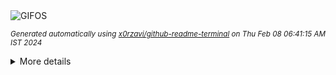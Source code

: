 <div align="justify">
<picture>
    <source media="(prefers-color-scheme: dark)" srcset="https://i.ibb.co/Bfhh4K0/output-gif.gif">
    <source media="(prefers-color-scheme: light)" srcset="https://i.ibb.co/Bfhh4K0/output-gif.gif">
    <img alt="GIFOS" src="https://i.ibb.co/Bfhh4K0/output-gif.gif">
</picture>

<sub><i>Generated automatically using [x0rzavi/github-readme-terminal](https://github.com/x0rzavi/github-readme-terminal) on Thu Feb 08 06:41:15 AM IST 2024</i></sub>

<details>
<summary>More details</summary>

</details>
</div>

<!-- Image deletion URL: https://ibb.co/8myyz41/7c732e9c5f764a82c41dc7400320275b -->